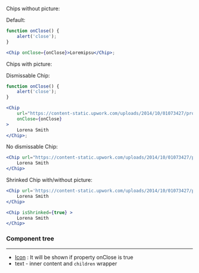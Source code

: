 Chips without picture:

Default:

```jsx
function onClose() {
    alert('close');
}

<Chip onClose={onClose}>Loremipsu</Chip>;
```

Chips with picture:

Dismissable Chip:

```jsx
function onClose() {
    alert('close');
}

<Chip
    url="https://content-static.upwork.com/uploads/2014/10/01073427/profilephoto1.jpg"
    onClose={onClose}
>
    Lorena Smith
</Chip>;
```

No dismissable Chip:

```jsx
<Chip url="https://content-static.upwork.com/uploads/2014/10/01073427/profilephoto1.jpg">
    Lorena Smith
</Chip>
```

Shrinked Chip with/without picture:

```jsx
<Chip url='https://content-static.upwork.com/uploads/2014/10/01073427/profilephoto1.jpg' isShrinked={true} >
    Lorena Smith
</Chip>

<Chip isShrinked={true} >
    Lorena Smith
</Chip>
```

### Component tree

---

-   [Icon](#/General?id=icon) : It will be shown if property onClose is true
-   text - inner content and `children` wrapper
